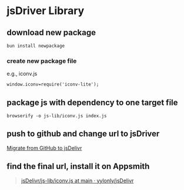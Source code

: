 # jsDriver Library

## download new package

```bash
bun install newpackage
```

### create new package file

e.g., iconv.js

```
window.iconv=require('iconv-lite');
```

## package js with dependency to one target file

```
browserify -o js-lib/iconv.js index.js
```

## push to github and change url to jsDriver

[Migrate from GitHub to jsDelivr](https://www.jsdelivr.com/github)

## find the final url, install it on Appsmith

> [jsDelivr/js-lib/iconv.js at main · yylonly/jsDelivr](https://github.com/yylonly/jsDelivr/blob/main/js-lib/iconv.js)
